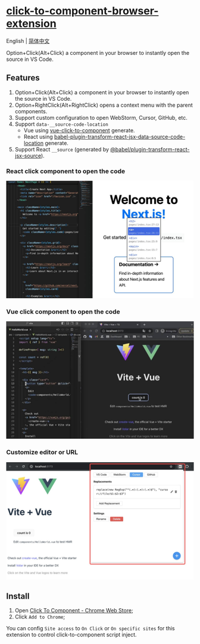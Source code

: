 # [click-to-component-browser-extension](https://chromewebstore.google.com/detail/click-to-component/hdiiegojkjkgaakbdjpoaaadhnddpfdc)

English | [简体中文](./README.zh-CN.md)

Option+Click(Alt+Click) a component in your browser to instantly open the source in VS Code.

## Features

1. Option+Click(Alt+Click) a component in your browser to instantly open the source in VS Code.
2. Option+RightClick(Alt+RightClick) opens a context menu with the parent components.
3. Support custom configuration to open WebStorm, Cursor, GitHub, etc.
4. Support `data-__source-code-location`
   - Vue using [vue-click-to-component](https://www.npmjs.com/package/vue-click-to-component) generate.
   - React using [babel-plugin-transform-react-jsx-data-source-code-location](https://www.npmjs.com/package/babel-plugin-transform-react-jsx-data-source-code-location) generate.
5. Support React `__source` (generated by [@babel/plugin-transform-react-jsx-source](https://babeljs.io/docs/babel-plugin-transform-react-jsx-source)).

### React click component to open the code

![react](./images/react.jpg)

### Vue click component to open the code

![vue](./images/vue.jpg)

### Customize editor or URL

![config](./images/config.jpg)

## Install

1. Open [Click To Component - Chrome Web Store](https://chromewebstore.google.com/detail/hdiiegojkjkgaakbdjpoaaadhnddpfdc);
2. Click `Add to Chrome`;

You can config `Site access` to `On Click` or `On specific sites` for this extension to control click-to-component script inject.
